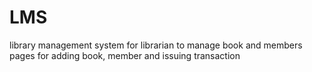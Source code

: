 # LMS
library management system for librarian to manage book and members
pages for adding book, member and issuing transaction 
